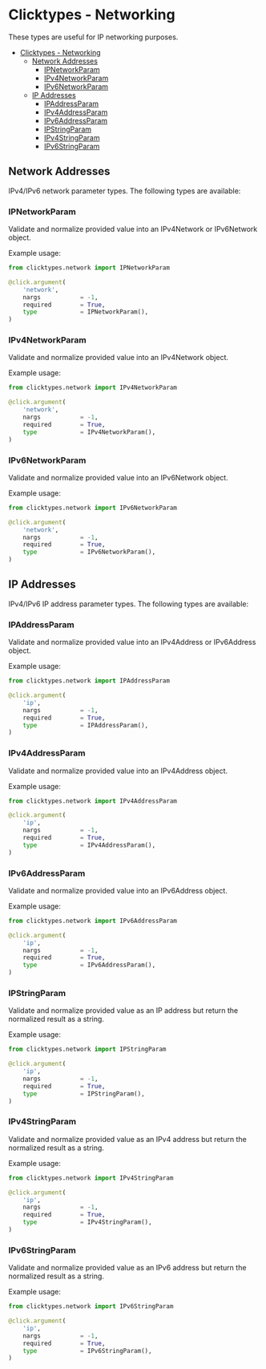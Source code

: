 # Clicktypes - Networking

These types are useful for IP networking purposes.

- [Clicktypes - Networking](#clicktypes---networking)
  - [Network Addresses](#network-addresses)
    - [IPNetworkParam](#ipnetworkparam)
    - [IPv4NetworkParam](#ipv4networkparam)
    - [IPv6NetworkParam](#ipv6networkparam)
  - [IP Addresses](#ip-addresses)
    - [IPAddressParam](#ipaddressparam)
    - [IPv4AddressParam](#ipv4addressparam)
    - [IPv6AddressParam](#ipv6addressparam)
    - [IPStringParam](#ipstringparam)
    - [IPv4StringParam](#ipv4stringparam)
    - [IPv6StringParam](#ipv6stringparam)

## Network Addresses

IPv4/IPv6 network parameter types. The following types are available:

### IPNetworkParam

Validate and normalize provided value into an IPv4Network or IPv6Network object.

Example usage:

```python
from clicktypes.network import IPNetworkParam

@click.argument(
    'network',
    nargs           = -1,
    required        = True,
    type            = IPNetworkParam(),
)
```

### IPv4NetworkParam

Validate and normalize provided value into an IPv4Network object.

Example usage:

```python
from clicktypes.network import IPv4NetworkParam

@click.argument(
    'network',
    nargs           = -1,
    required        = True,
    type            = IPv4NetworkParam(),
)
```

### IPv6NetworkParam

Validate and normalize provided value into an IPv6Network object.

Example usage:

```python
from clicktypes.network import IPv6NetworkParam

@click.argument(
    'network',
    nargs           = -1,
    required        = True,
    type            = IPv6NetworkParam(),
)
```

## IP Addresses

IPv4/IPv6 IP address parameter types. The following types are available:

### IPAddressParam

Validate and normalize provided value into an IPv4Address or IPv6Address object.

Example usage:

```python
from clicktypes.network import IPAddressParam

@click.argument(
    'ip',
    nargs           = -1,
    required        = True,
    type            = IPAddressParam(),
)
```

### IPv4AddressParam

Validate and normalize provided value into an IPv4Address object.

Example usage:

```python
from clicktypes.network import IPv4AddressParam

@click.argument(
    'ip',
    nargs           = -1,
    required        = True,
    type            = IPv4AddressParam(),
)
```

### IPv6AddressParam

Validate and normalize provided value into an IPv6Address object.

Example usage:

```python
from clicktypes.network import IPv6AddressParam

@click.argument(
    'ip',
    nargs           = -1,
    required        = True,
    type            = IPv6AddressParam(),
)
```

### IPStringParam

Validate and normalize provided value as an IP address but return the normalized result as a string.

Example usage:

```python
from clicktypes.network import IPStringParam

@click.argument(
    'ip',
    nargs           = -1,
    required        = True,
    type            = IPStringParam(),
)
```

### IPv4StringParam

Validate and normalize provided value as an IPv4 address but return the normalized result as a string.

Example usage:

```python
from clicktypes.network import IPv4StringParam

@click.argument(
    'ip',
    nargs           = -1,
    required        = True,
    type            = IPv4StringParam(),
)
```

### IPv6StringParam

Validate and normalize provided value as an IPv6 address but return the normalized result as a string.

Example usage:

```python
from clicktypes.network import IPv6StringParam

@click.argument(
    'ip',
    nargs           = -1,
    required        = True,
    type            = IPv6StringParam(),
)
```
